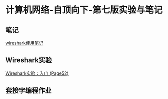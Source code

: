# 计算机网络-自顶向下-第七版实验与笔记

## 笔记

[wireshark使用笔记](https://github.com/liutao2428118/Computer-Networking-Lab-Note/blob/main/docs/notes/wireshark%E4%BD%BF%E7%94%A8%E7%AC%94%E8%AE%B0.md)

## Wireshark实验

[Wireshark实验：入门 (Page52)](https://github.com/liutao2428118/Computer-Networking-Lab-Note/blob/main/docs/wireshark/introduction.md)

## 套接字编程作业

